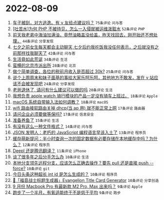 # 2022-08-09

1. [车子被刮，对方逃逸。有 v 友给点建议吗？](https://www.v2ex.com/t/871583) `75条评论` `问与答`
1. [[吐苦水]为何 PHP 不被待见，怎么一入侵就被运维泼脏水](https://www.v2ex.com/t/871584) `52条评论` `PHP`
1. [前天我老弟中海油加满油，竟然油箱盖没给盖，昨天找回去，刚开始还不想处理，](https://www.v2ex.com/t/871568) `44条评论` `分享发现`
1. [七夕之前女生每天都会主动聊天,七夕后约我吃饭我没任何表示，之后就没有之前那样找我聊天了](https://www.v2ex.com/t/871620) `42条评论` `问与答`
1. [生活竟如此荒诞](https://www.v2ex.com/t/871576) `34条评论` `生活`
1. [蛮横的北京市派出所](https://www.v2ex.com/t/871632) `28条评论` `北京`
1. [做个简单调查，各位的税前月收入是否超过 30k?](https://www.v2ex.com/t/871643) `25条评论` `问与答`
1. [说个上周周末和妹子面基的事给大家乐呵乐呵，其他地方不敢发，发在 v 站应该不会被发现吧](https://www.v2ex.com/t/871600) `24条评论` `分享发现`
1. [老爸退休了, 请问有什么建议可以做的吗](https://www.v2ex.com/t/871599) `20条评论` `生活`
1. [我想负责 apple watch 骑行模块的产品一定没有骑车上班过。](https://www.v2ex.com/t/871590) `18条评论` `Apple`
1. [macOS 系统自带输入法如何调教？](https://www.v2ex.com/t/871570) `18条评论` `macOS`
1. [wifi 路由接软路由关掉 dhcp(当 ap 用) 就不能正常上网](https://www.v2ex.com/t/871608) `17条评论` `路由器`
1. [请问企业必须要做等保吗?](https://www.v2ex.com/t/871577) `17条评论` `信息安全`
1. [准备养鱼了](https://www.v2ex.com/t/871647) `15条评论` `生活`
1. [有没有这么一种文件格式？](https://www.v2ex.com/t/871604) `14条评论` `问与答`
1. [JSON 发明人：老朽的 JavaScript 编程语言早该入土了](https://www.v2ex.com/t/871619) `13条评论` `程序员`
1. [缓存萌新提问：半小时查询一次的固定数据有必要存储在本地缓存中吗？为什么？](https://www.v2ex.com/t/871611) `12条评论` `程序员`
1. [Deepl 还是腾讯翻译？](https://www.v2ex.com/t/871595) `11条评论` `iPhone`
1. [谈了很多年之后分手怎么办](https://www.v2ex.com/t/871612) `10条评论` `生活`
1. [本地分支领先远程分支，应该怎么正确去操作？要先 pull 还是直接 push --force?](https://www.v2ex.com/t/871607) `10条评论` `git`
1. [今日头条这种超长 int id 是怎么生成的？](https://www.v2ex.com/t/871587) `10条评论` `程序员`
1. [🐧「福音战士标题生成器」Evangelion Title Card Generator](https://www.v2ex.com/t/871578) `10条评论` `分享创造`
1. [9 月份 Macbook Pro 有最新款 M2 Pro, Max 出来吗？](https://www.v2ex.com/t/871601) `9条评论` `Apple`
1. [跑步了一个半月，有氧适能终于不是低于平均](https://www.v2ex.com/t/871575) `9条评论` `跑步`
